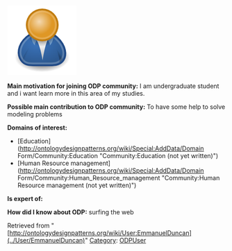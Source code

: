 [![Image:ODPUser.png](../images/a/a6/ODPUser.png)](../Image/ODPUser.png "Image:ODPUser.png")




  





__Main motivation for joining ODP community:__ I am undergraduate student and i want learn more in this area of my studies.


__Possible main contribution to ODP community:__ To have some help to solve modeling problems


__Domains of interest:__



* [Education](http://ontologydesignpatterns.org/wiki/Special:AddData/Domain Form/Community:Education "Community:Education (not yet written)")
* [Human Resource management](http://ontologydesignpatterns.org/wiki/Special:AddData/Domain Form/Community:Human_Resource_management "Community:Human Resource management (not yet written)")


__Is expert of:__


  

__How did I know about ODP:__ surfing the web






Retrieved from "[http://ontologydesignpatterns.org/wiki/User:EmmanuelDuncan](../User/EmmanuelDuncan)"
 [Category](http://ontologydesignpatterns.org/wiki/Special:Categories "Special:Categories"): [ODPUser](../Category/ODPUser "Category:ODPUser")